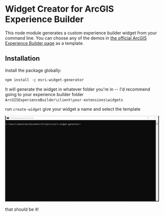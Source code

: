 # Widget Creator for ArcGIS Experience Builder

This node module generates a custom experience builder widget from your command line. You can choose any of the demos in [the official ArcGIS Experience Builder page](https://github.com/Esri/arcgis-experience-builder-sdk-resources/tree/master/widgets) as a template.
## Installation

Install the package globally:

```bash
npm install -g esri-widget-generator
```


It will generate the widget in whatever folder you're in -- I'd recommend going to your experience builder folder ``ArcGISExperienceBuilder\client\your-extensions\widgets``


run ``create-widget``
give your widget a name and select the template

![](https://github.com/sebastian-ch/experience-builder-widget-generator/blob/main/example.gif)




that should be it!




